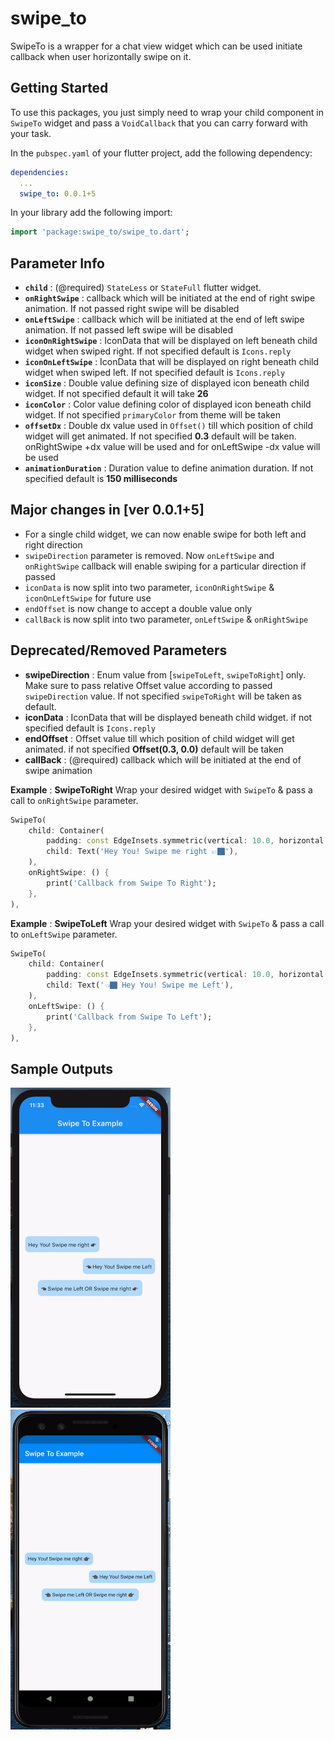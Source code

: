 # swipe_to

SwipeTo is a wrapper for a chat view widget which can be used initiate callback when user horizontally swipe on it.

## Getting Started
To use this packages, you just simply need to wrap your child component in `SwipeTo` widget and pass a `VoidCallback` that you can carry forward with your task.

In the `pubspec.yaml` of your flutter project, add the following dependency:

```yaml
dependencies:
  ...
  swipe_to: 0.0.1+5
```

In your library add the following import:

```dart
import 'package:swipe_to/swipe_to.dart';
```
## Parameter Info
* **``child``** : (@required) `StateLess` or `StateFull` flutter widget.
* **``onRightSwipe``** : callback which will be initiated at the end of right swipe animation. If not passed right swipe will be disabled
* **``onLeftSwipe``** : callback which will be initiated at the end of left swipe animation. If not passed left swipe will be disabled
* **``iconOnRightSwipe``** : IconData that will be displayed on left beneath child widget when swiped right. If not specified default is `Icons.reply`
* **``iconOnLeftSwipe``** : IconData that will be displayed on right beneath child widget when swiped left. If not specified default is `Icons.reply`
* **``iconSize``** : Double value defining size of displayed icon beneath child widget. If not specified default it will take **26** 
* **``iconColor``** : Color value defining color of displayed icon beneath child widget. If not specified `primaryColor` from theme will be taken
* **``offsetDx``** : Double dx value used in ``Offset()`` till which position of child widget will get animated. If not specified **0.3** default will be taken. onRightSwipe +dx value will be used and for onLeftSwipe -dx value will be used
* **``animationDuration``** : Duration value to define animation duration. If not specified default is **150 milliseconds**
 
## Major changes in [ver 0.0.1+5]
* For a single child widget, we can now enable swipe for both left and right direction
* ``swipeDirection`` parameter is removed. Now ``onLeftSwipe`` and `onRightSwipe` callback will enable swiping for a particular direction if passed
* ``iconData`` is now split into two parameter, ``iconOnRightSwipe`` & ``iconOnLeftSwipe`` for future use
* ``endOffset`` is now change to accept a double value only
* ``callBack`` is now split into two parameter, ``onLeftSwipe`` & ``onRightSwipe``

## Deprecated/Removed Parameters
* **swipeDirection** : Enum value from [``swipeToLeft``, ``swipeToRight``] only. Make sure to pass relative Offset value according to passed ``swipeDirection`` value. If not specified ``swipeToRight`` will be taken as default.
* **iconData** : IconData that will be displayed beneath child widget. if not specified default is `Icons.reply`
* **endOffset** : Offset value till which position of child widget will get animated. if not specified **Offset(0.3, 0.0)** default will be taken
* **callBack** : (@required) callback which will be initiated at the end of swipe animation


**Example** : **SwipeToRight**
Wrap your desired widget with `SwipeTo` & pass a call to `onRightSwipe` parameter.
```dart
SwipeTo(
    child: Container(
        padding: const EdgeInsets.symmetric(vertical: 10.0, horizontal: 8.0),
        child: Text('Hey You! Swipe me right 👉🏿'),
    ),
    onRightSwipe: () {
        print('Callback from Swipe To Right');
    },
),
```
**Example** : **SwipeToLeft**
Wrap your desired widget with `SwipeTo` & pass a call to `onLeftSwipe` parameter.
```dart
SwipeTo(
    child: Container(
        padding: const EdgeInsets.symmetric(vertical: 10.0, horizontal: 8.0),
        child: Text('👈🏿 Hey You! Swipe me Left'),
    ),
    onLeftSwipe: () {
        print('Callback from Swipe To Left');
    },
),
```
## Sample Outputs
<img src="https://github.com/Purvik/SwipeTo/raw/master/example/output/ios.gif" width="256" height="512" title="Swipe To iOS Output">
<img src="https://github.com/Purvik/SwipeTo/raw/master/example/output/android.gif" width="256" height="512" title="Swipe To Android Output">

